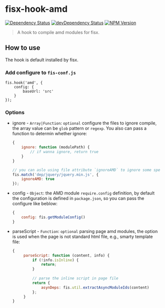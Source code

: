 fisx-hook-amd
========

[![Dependency Status](https://david-dm.org/wuhy/fisx-hook-amd.svg)](https://david-dm.org/wuhy/fisx-hook-amd) [![devDependency Status](https://david-dm.org/wuhy/fisx-hook-amd/dev-status.svg)](https://david-dm.org/wuhy/fisx-hook-amd#info=devDependencies) [![NPM Version](https://img.shields.io/npm/v/fisx-hook-amd.svg?style=flat)](https://npmjs.org/package/fisx-hook-amd)

> A hook to compile amd modules for fisx.


## How to use
 
The hook is default installed by fisx.

### Add configure to `fis-conf.js`

```javasciprt
fis.hook('amd', {
    config: {
        baseUrl: 'src'
    }
});
```

### Options

* ignore - `Array|Function`: `optional` configure the files to ignore compile, the array value can be `glob` pattern or `regexp`. You also can pass a function to determin whether ignore:

    ```javascript
    {
        ignore: function (modulePath) {
            // if wanna ignore, return true
        }
    }
    
    // you can aslo using file attribute `ignoreAMD` to ignore some specified files.
    fis.match('dep/jquery/jquery.min.js', {
        ignoreAMD: true
    });
    ```
    
* config - `Object`: the AMD module `require.config` definition, by default the configuration is defined in `package.json`, so you can pass the configure like beblow:
    
    ```javascript
    {
        config: fis.getModuleConfig()
    }    
    ```
    
* parseScript - `Function`: `optional` parsing page amd modules, the option is used when the page is not standard html file, e.g., smarty template file:
   
   ```javascript
   {
        parseScript: function (content, info) {
            if (!info.isInline) {
                return;
            }
            
            // parse the inline script in page file
            return {
                asynDeps: fis.util.extractAsyncModuleIds(content)
            };
        }
   }
   ```


 

 
